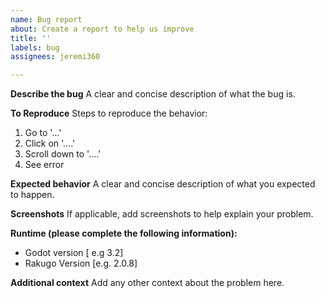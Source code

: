 ```yaml
---
name: Bug report
about: Create a report to help us improve
title: ''
labels: bug
assignees: jeremi360

---
```


**Describe the bug**
A clear and concise description of what the bug is.

**To Reproduce**
Steps to reproduce the behavior:
1. Go to '...'
2. Click on '....'
3. Scroll down to '....'
4. See error

**Expected behavior**
A clear and concise description of what you expected to happen.

**Screenshots**
If applicable, add screenshots to help explain your problem.

**Runtime (please complete the following information):**
 - Godot version [ e.g 3.2]
 - Rakugo Version [e.g. 2.0.8]

**Additional context**
Add any other context about the problem here.
